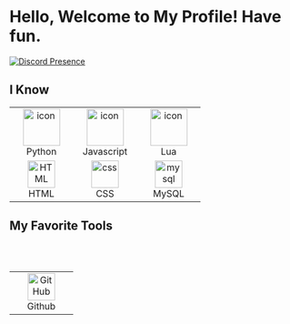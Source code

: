 # Hello, Welcome to My Profile! Have fun.


[![Discord Presence](https://lanyard.cnrad.dev/api/671412981233614888)](https://discord.com/users/671412981233614888)

## I Know

<table>
  <tr>
    <td align="center" width="96">
      <a href="#macropower-tech">
        <img src="https://techstack-generator.vercel.app/python-icon.svg" alt="icon" width="65" height="65" />
      </a>
      <br>Python
    </td>
    <td align="center" width="96">
        <img src="https://techstack-generator.vercel.app/js-icon.svg" alt="icon" width="65" height="65" />
      <br>Javascript
    </td>
        <td align="center" width="96">
        <img src="https://upload.wikimedia.org/wikipedia/commons/thumb/c/cf/Lua-Logo.svg/128px-Lua-Logo.svg.png" alt="icon" width="65" height="65" />
      <br>Lua
    </td>
  </tr>
  <tr>
    <td align="center"  width="96">
        <img src="https://skillicons.dev/icons?i=html" width="48" height="48" alt="HTML" />
      <br>HTML
    </td>
    <td align="center" width="96">
        <img src="https://skillicons.dev/icons?i=css" width="48" height="48" alt="css" />
      <br>CSS
    </td>
    <td align="center" width="96">
        <img src="https://skillicons.dev/icons?i=mysql" width="48" height="48" alt="mysql" />
      <br>MySQL
    </td>


  </tr>
</table>

## My Favorite Tools
<br>
<br>
<table>
  <tr>
    <td align="center" width="96">
        <img src="https://user-images.githubusercontent.com/25181517/192108374-8da61ba1-99ec-41d7-80b8-fb2f7c0a4948.png" width="48" height="48" alt="GitHub" />
      <br>Github
    </td>
</table>

<!-- Inspired By https://github.com/rzashakeri/beautify-github-profile  -->
<!-- Tuaxa Kürttür  -->
